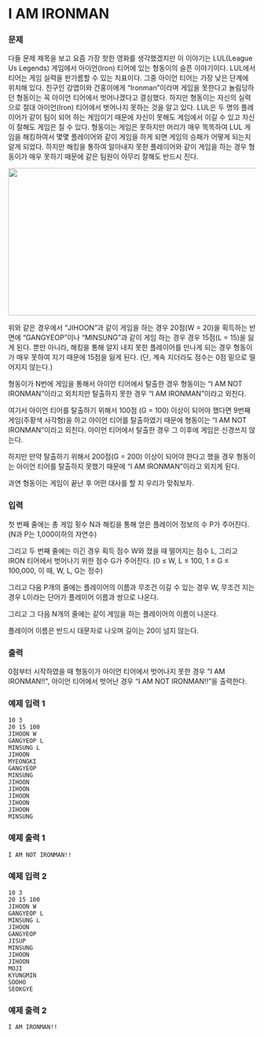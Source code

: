 # I AM IRONMAN 
### 문제 

다들 문제 제목을 보고 요즘 가장 핫한 영화를 생각했겠지만 이 이야기는 LUL(League Us Legends) 게임에서 아이언(Iron) 티어에 있는 형동이의 슬픈 이야기이다. LUL에서 티어는 게임 실력을 판가름할 수 있는 지표이다. 그중 아이언 티어는 가장 낮은 단계에 위치해 있다. 친구인 강엽이와 건홍이에게 “Ironman”이라며 게임을 못한다고 놀림당하던 형동이는 꼭 아이언 티어에서 벗어나겠다고 결심했다. 하지만 형동이는 자신의 실력으로 절대 아이언(Iron) 티어에서 벗어나지 못하는 것을 알고 있다. LUL은 두 명의 플레이어가 같이 팀이 되어 하는 게임이기 때문에 자신이 못해도 게임에서 이길 수 있고 자신이 잘해도 게임은 질 수 있다. 형동이는 게임은 못하지만 머리가 매우 똑똑하여 LUL 게임을 해킹하여서 몇몇 플레이어와 같이 게임을 하게 되면 게임의 승패가 어떻게 되는지 알게 되었다. 하지만 해킹을 통하여 알아내지 못한 플레이어와 같이 게임을 하는 경우 형동이가 매우 못하기 때문에 같은 팀원이 아무리 잘해도 반드시 진다.

<img src="https://upload.acmicpc.net/0d518710-a2cc-4875-acd6-7146fdb56c4f/-/preview/"  width="600" height="300"/>

위와 같은 경우에서 “JIHOON”과 같이 게임을 하는 경우 20점(W = 20)을 획득하는 반면에 “GANGYEOP”이나 “MINSUNG”과 같이 게임 하는 경우 경우 15점(L = 15)을 잃게 된다. 뿐만 아니라, 해킹을 통해 알지 내지 못한 플레이어를 만나게 되는 경우 형동이가 매우 못하여 지기 때문에 15점을 잃게 된다. (단, 계속 지더라도 점수는 0점 밑으로 떨어지지 않는다.)

형동이가 N번에 게임을 통해서 아이언 티어에서 탈출한 경우 형동이는 “I AM NOT IRONMAN”이라고 외치지만 탈출하지 못한 경우 “I AM IRONMAN”이라고 외친다.

여기서 아이언 티어를 탈출하기 위해서 100점 (G = 100) 이상이 되어야 했다면 9번째 게임(주황색 사각형)을 하고 아이언 티어를 탈출하였기 때문에 형동이는 “I AM NOT IRONMAN”이라고 외친다. 아이언 티어에서 탈출한 경우 그 이후에 게임은 신경쓰지 않는다.

하지만 만약 탈출하기 위해서 200점(G = 200) 이상이 되어야 한다고 했을 경우 형동이는 아이언 티어를 탈출하지 못했기 때문에 “I AM IRONMAN”이라고 외치게 된다.

과연 형동이는 게임이 끝난 후 어떤 대사를 할 지 우리가 맞춰보자.


### 입력

첫 번째 줄에는 총 게임 횟수 N과 해킹을 통해 얻은 플레이어 정보의 수 P가 주어진다. (N과 P는 1,000이하의 자연수)

그리고 두 번째 줄에는 이긴 경우 획득 점수 W와 졌을 때 떨어지는 점수 L, 그리고 IRON 티어에서 벗어나기 위한 점수 G가 주어진다.  (0 ≤ W, L  ≤ 100, 1 ≤ G  ≤ 100,000, 이 때, W, L, G는 정수)

그리고 다음 P개의 줄에는 플레이어의 이름과 무조건 이길 수 있는 경우 W, 무조건 지는 경우 L이라는 단어가 플레이어 이름과 쌍으로 나온다.

그리고 그 다음 N개의 줄에는 같이 게임을 하는 플레이어의 이름이 나온다.

플레이어 이름은 반드시 대문자로 나오며 길이는 20이 넘지 않는다.

### 출력

0점부터 시작하였을 때 형동이가 아이언 티어에서 벗어나지 못한 경우 "I AM IRONMAN!!", 아이언 티어에서 벗어난 경우 “I AM NOT IRONMAN!!”을 출력한다.

### 예제 입력 1

~~~
10 3
20 15 100
JIHOON W
GANGYEOP L
MINSUNG L
JIHOON
MYEONGKI
GANGYEOP
MINSUNG
JIHOON
JIHOON
JIHOON
JIHOON
JIHOON
MINSUNG
~~~

### 예제 출력 1

~~~
I AM NOT IRONMAN!!
~~~

### 예제 입력 2

~~~
10 3
20 15 100
JIHOON W
GANGYEOP L
MINSUNG L
JIHOON
GANGYEOP
JISUP
MINSUNG
JIHOON
JIHOON
MOJI
KYUNGMIN
SOOHO
SEOKGYE
~~~

### 예제 출력 2

~~~
I AM IRONMAN!!
~~~
